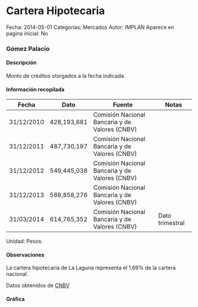Cartera Hipotecaria
=====

Fecha: 2014-05-01
Categorías: Mercados
Autor: IMPLAN
Aparece en pagina inicial: No

### Gómez Palacio

#### Descripción

Monto de créditos otorgados a la fecha indicada.

<!-- break -->

#### Información recopilada

<table class="table table-hover table-bordered matriz">
  <thead>
    <tr><th>Fecha</th><th>Dato</th><th>Fuente</th><th>Notas</th></tr>
  </thead>
  <tbody>
    <tr><td class="centrado">31/12/2010</td><td class="derecha">428,193,681</td><td>Comisión Nacional Bancaria y de Valores (CNBV)</td><td></td></tr>
    <tr><td class="centrado">31/12/2011</td><td class="derecha">487,730,197</td><td>Comisión Nacional Bancaria y de Valores (CNBV)</td><td></td></tr>
    <tr><td class="centrado">31/12/2012</td><td class="derecha">549,445,038</td><td>Comisión Nacional Bancaria y de Valores (CNBV)</td><td></td></tr>
    <tr><td class="centrado">31/12/2013</td><td class="derecha">588,858,276</td><td>Comisión Nacional Bancaria y de Valores (CNBV)</td><td></td></tr>
    <tr><td class="centrado">31/03/2014</td><td class="derecha">614,765,352</td><td>Comisión Nacional Bancaria y de Valores (CNBV)</td><td>Dato trimestral</td></tr>
  </tbody>
</table>

Unidad: Pesos.

#### Observaciones

La cartera hipotecaria de La Laguna representa el 1.69% de la cartera nacional. 

Datos obtenidos de [CNBV](http://portafoliodeinformacion.cnbv.gob.mx/bm1/Paginas/carteravivienda.aspx)

#### Gráfica

<div id="Morrisrmywhawy" class="grafica"></div>
  <script>
  new Morris.Line({
    element: 'Morrisrmywhawy',
    data: [
      { fecha: '2010-12-31', dato: 428193681.0000 },
      { fecha: '2011-12-31', dato: 487730197.0000 },
      { fecha: '2012-12-31', dato: 549445038.0000 },
      { fecha: '2013-12-31', dato: 588858276.0000 },
      { fecha: '2014-03-31', dato: 614765352.0000 }
    ],
    xkey: 'fecha',
    ykeys: ['dato'],
    labels: ['Dato'],
    lineColors: ['#FF5B02'],
    xLabelFormat: function(d) {
      return d.getDate()+'/'+(d.getMonth()+1)+'/'+d.getFullYear();
    },
    dateFormat: function (ts) {
      var d = new Date(ts);
      return d.getDate() + '/' + (d.getMonth() + 1) + '/' + d.getFullYear();
    }
  });
  </script>
